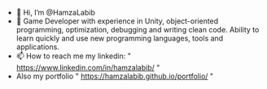 - 👋 Hi, I’m @HamzaLabib
- 👀 Game Developer with experience in Unity, object-oriented programming, 
optimization, debugging and writing clean code. Ability to learn quickly and use 
new programming languages, tools and applications.
- 📫 How to reach me my linkedin: " https://www.linkedin.com/in/hamzalabib/ "
- Also my portfolio " https://hamzalabib.github.io/portfolio/ "

<!---
HamzaLabib/HamzaLabib is a ✨ special ✨ repository because its `README.md` (this file) appears on your GitHub profile.
You can click the Preview link to take a look at your changes.
--->
